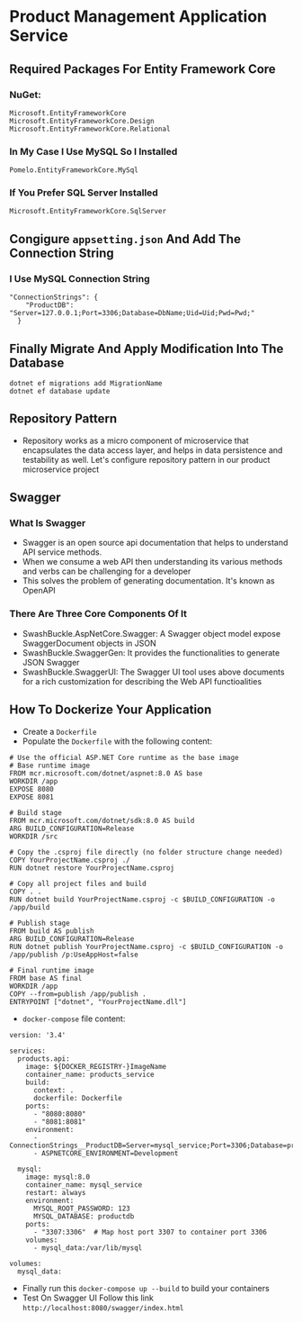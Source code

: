 # Product Management Application Service

## Required Packages For Entity Framework Core

### NuGet:

```
Microsoft.EntityFrameworkCore
Microsoft.EntityFrameworkCore.Design
Microsoft.EntityFrameworkCore.Relational
```

### In My Case I Use MySQL So I Installed

```
Pomelo.EntityFrameworkCore.MySql
```

### If You Prefer SQL Server Installed

```
Microsoft.EntityFrameworkCore.SqlServer
```

## Congigure `appsetting.json` And Add The Connection String

### I Use MySQL Connection String

```
"ConnectionStrings": {
    "ProductDB": "Server=127.0.0.1;Port=3306;Database=DbName;Uid=Uid;Pwd=Pwd;"
  }
```

## Finally Migrate And Apply Modification Into The Database

```
dotnet ef migrations add MigrationName
dotnet ef database update
```

## Repository Pattern

  * Repository works as a micro component of microservice that encapsulates the data access layer, and helps in data persistence and testability as well. Let's configure repository pattern in our product microservice project

## Swagger

### What Is Swagger

  * Swagger is an open source api documentation that helps to understand API service methods.
  * When we consume a web API then understanding its various methods and verbs can be challenging for a developer
  * This solves the problem of generating documentation. It's known as OpenAPI

### There Are Three Core Components Of It

  * SwashBuckle.AspNetCore.Swagger: A Swagger object model expose SwaggerDocument objects in JSON
  * SwashBuckle.SwaggerGen: It provides the functionalities to generate JSON Swagger
  * SwashBuckle.SwaggerUI: The Swagger UI tool uses above documents for a rich customization for describing the Web API functioalities

## How To Dockerize Your Application

  * Create a `Dockerfile`
  * Populate the `Dockerfile` with the following content:
  ```
  # Use the official ASP.NET Core runtime as the base image
  # Base runtime image
  FROM mcr.microsoft.com/dotnet/aspnet:8.0 AS base
  WORKDIR /app
  EXPOSE 8080
  EXPOSE 8081

  # Build stage
  FROM mcr.microsoft.com/dotnet/sdk:8.0 AS build
  ARG BUILD_CONFIGURATION=Release
  WORKDIR /src

  # Copy the .csproj file directly (no folder structure change needed)
  COPY YourProjectName.csproj ./
  RUN dotnet restore YourProjectName.csproj

  # Copy all project files and build
  COPY . .
  RUN dotnet build YourProjectName.csproj -c $BUILD_CONFIGURATION -o /app/build

  # Publish stage
  FROM build AS publish
  ARG BUILD_CONFIGURATION=Release
  RUN dotnet publish YourProjectName.csproj -c $BUILD_CONFIGURATION -o /app/publish /p:UseAppHost=false

  # Final runtime image
  FROM base AS final
  WORKDIR /app
  COPY --from=publish /app/publish .
  ENTRYPOINT ["dotnet", "YourProjectName.dll"]
  ```

  * `docker-compose` file content:
  ```
  version: '3.4'

  services:
    products.api:
      image: ${DOCKER_REGISTRY-}ImageName
      container_name: products_service
      build:
        context: .
        dockerfile: Dockerfile
      ports:
        - "8080:8080"
        - "8081:8081"
      environment:
        - ConnectionStrings__ProductDB=Server=mysql_service;Port=3306;Database=productdb;User=root;Password=123;
        - ASPNETCORE_ENVIRONMENT=Development

    mysql:
      image: mysql:8.0
      container_name: mysql_service
      restart: always
      environment:
        MYSQL_ROOT_PASSWORD: 123
        MYSQL_DATABASE: productdb
      ports:
        - "3307:3306"  # Map host port 3307 to container port 3306
      volumes:
        - mysql_data:/var/lib/mysql

  volumes:
    mysql_data:
```
  * Finally run this `docker-compose up --build` to build your containers
  * Test On Swagger UI Follow this link `http://localhost:8080/swagger/index.html`


